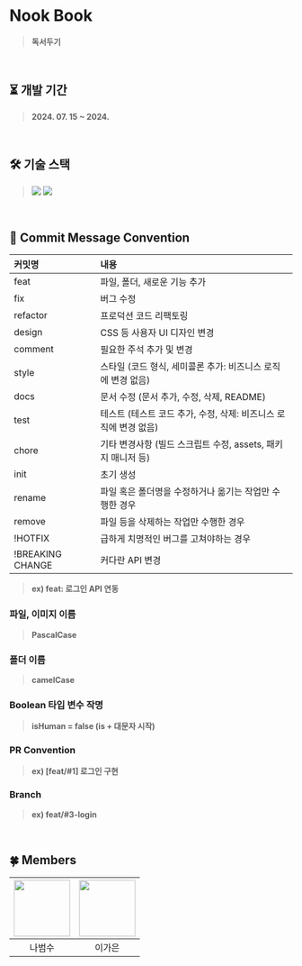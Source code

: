 # Nook Book
> **독서두기**
<br>

## ⏳ 개발 기간
> **2024. 07. 15 ~ 2024.**
<br>

## 🛠 기술 스택
> <img src="https://img.shields.io/badge/React Native-61DAFB?style=flat-square&logo=React&logoColor=white"/> <img src="https://img.shields.io/badge/Typescript-3178C6?style=flat-square&logo=Typescript&logoColor=white"/>
<br>

## 📃 Commit Message Convention
|커밋명|내용|
|:------|:---|
|feat|파일, 폴더, 새로운 기능 추가|
|fix|버그 수정|
|refactor|프로덕션 코드 리팩토링|
|design|CSS 등 사용자 UI 디자인 변경|
|comment|필요한 주석 추가 및 변경|
|style|스타일 (코드 형식, 세미콜론 추가: 비즈니스 로직에 변경 없음)|
|docs|문서 수정 (문서 추가, 수정, 삭제, README)|
|test|테스트 (테스트 코드 추가, 수정, 삭제: 비즈니스 로직에 변경 없음)|
|chore|기타 변경사항 (빌드 스크립트 수정, assets, 패키지 매니저 등)|
|init|초기 생성|
|rename|파일 혹은 폴더명을 수정하거나 옮기는 작업만 수행한 경우|
|remove|파일 등을 삭제하는 작업만 수행한 경우|
|!HOTFIX|급하게 치명적인 버그를 고쳐야하는 경우|
|!BREAKING CHANGE| 커다란 API 변경|
> **ex) feat: 로그인 API 연동**

### 파일, 이미지 이름
> **PascalCase**

### 폴더 이름
> **camelCase**

### Boolean 타입 변수 작명
> **isHuman = false (is + 대문자 시작)**

### PR Convention
> **ex) [feat/#1] 로그인 구현**

### Branch
> **ex) feat/#3-login**
<br>

## 🍀 Members
| <a href="https://github.com/si14444"><img src="https://avatars.githubusercontent.com/u/75115874?v=4" width="100px" height="100px"></a> | <a href="https://github.com/rlotr02"><img src="https://avatars.githubusercontent.com/u/72345074?v=4" width="100px" height="100px"></a> |
|:----:|:----:|
| 나범수 | 이가은 | 
